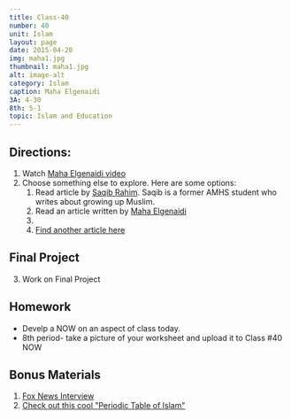 ```yaml
---
title: Class-40
number: 40	
unit: Islam
layout: page
date: 2015-04-20
img: maha1.jpg
thumbnail: maha1.jpg
alt: image-alt
category: Islam
caption: Maha Elgenaidi
3A: 4-30
8th: 5-1
topic: Islam and Education
---
```


## Directions:
1. Watch [Maha Elgenaidi video](https://youtu.be/2wQSXUBs6cQ)
2. Choose something else to explore. Here are some options:
	1. Read article by [Saqib Rahim](https://dl.dropboxusercontent.com/u/916107/teachdocs/ramadan.pdg.pdf).  Saqib is a former AMHS student who writes about growing up Muslim.
	1. Read an article written by [Maha Elgenaidi](https://www.ing.org/news-and-updates-list/1426-reflections-on-current-events-concerning-american-muslims)
	3. 
	4. [Find another article here](https://www.ing.org/ing-in-the-news)

## Final Project
3. Work on Final Project

## Homework
* Develp a NOW on an aspect of class today.
* 8th period- take a picture of your worksheet and upload it to Class #40 NOW


## Bonus Materials
1. [Fox News Interview](https://youtu.be/Jt1cOnNrY5s)
2. [Check out this cool "Periodic Table of Islam"](http://www.iqraonline.net/wp-content/uploads/2012/05/Periodic-Table-of-Islam-Small.jpg)